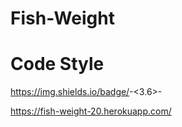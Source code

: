 # Fish-Weight

# Code Style
https://img.shields.io/badge/<python>-<3.6>-<blue>
  
https://fish-weight-20.herokuapp.com/
